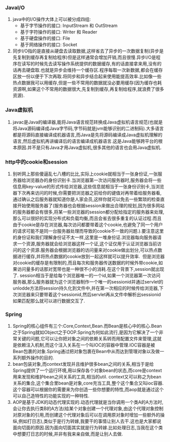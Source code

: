 ### JavaI/O
1. java中的I/O操作大体上可以被分成四组:
   - 基于字节操作的接口: InputStream 和 OutStream
   - 基于字符操作的接口: Writer 和 Reader
   - 基于硬盘操作的接口: File
   - 基于网络操作的接口: Socket 
2. 同步I/O指的是直接从硬盘去读取数据,这样省去了异步的一次数据复制(异步是先复制到缓存再复制给程序)但是这样通常会增加开销,而且很慢.异步I/O是程序在读写的时候先去读写操作系统提供的数据缓存,有的话直接拿来用,没有的话再去硬盘取.也就是异步会维持一个缓存区.程序每取一次新数据,都会在缓存区放一份以便于下次再取.将同步和异步结合起来使用能提高效率.比如像一些热点数据我可以用缓存,但是一些不常用的数据就没必要用缓存(因为缓存也耗资源啊,如果这个不常用的数据很大,先复制到缓存,再复制给程序,就浪费了很多资源).

### Java虚拟机
1. javac是Java的编译器,能将Java语言规范转换成Java虚拟机语言规范(也就是将Java源码编译成Java字节码,字节码就是jvm能够识别的二进制码).大多语言都是将源码直接编译成机器语言,而Java是先将源码编译成Java虚拟机理解的语言,然后虚拟机再讲编译后的语言编译成机器语言.这是Java能够跨平台的根本原因.并不是只有Java才用Java虚拟机,很多其他的语言也会用Java虚拟机.

### http中的cookie和session
1. 别听网上那些傻逼乱七八槽的比比,实际上cookie就相当于一张身份证,一张服务器给浏览器办的身份识别卡.当浏览器第一次访问服务器时,服务器会将一些信息用key-value的形式传给浏览器,这些信息就相当于一张身份识别卡,当浏览器下次再来访问的时候,你需要把浏览器之前给你的键值对再带着给服务器看,通过确认之后服务器就知道你是人家会员,这样你就可以免去一些繁琐的检查直接开始使用服务器了(服务器也会根据session来做出合理的规划,因为很多网站的服务器都会有很多,将某一些浏览器的session都分配给指定的服务器来处理,那么可以很好的实现分布式和负载均衡,而且会省去很多重复的认证过程.而且由于cookie是存在浏览器,每次访问都要带着这个cookie,也避免了同一个用户的请求可能不是同一台服务器处理而导致的cookie不一致的问题.).要注意这里的身份证和我们理解身份证不太一样,这里是一堆身份证.浏览器每向服务器请求一个资源,服务器就会给浏览器这样一个证,这个证仅用于认证浏览器当前访问的这个资源.服务器会根据浏览器的访问量来对cookie做出划分,可以热点数据进行缓存,并将热点数据的cookie放到一起这样就可以提升效率.  但是浏览器对cookie的缓存是有限制的,而且每次和服务器传送数据的时候外带cookie,如果访问量多的话那对宽带也是一种很不小的消耗.在这个背景下,session就出现了. session相当于是给每个浏览器唯一的一个id,如果一个浏览器第一次访问服务器,那么服务器就为这个浏览器制作一个唯一的sessionid并通过servlet的unlodde方法将session持久化到文件中,并在第一次相应的时候传给浏览器,下次浏览器来只要带着这个sessionid,然后servlet再从文件中解析出sessionid如果匹配那么就可以进行数据交互了.

### Spring
1. Spring的核心组件有三个:Core,Context,Bean.而Bean是核心中的核心.Bean之于Spring就如Object之于OOP.Spring为何如此流行,是因为它解决了一个非常关键的问题,它可以让你把对象之间的依赖关系转而用配置文件来管理,这就是依赖注入机制,而这个注入关系在一个叫IOC的容器中管理.IOC容器是被Bean包裹的对象.Spring通过把对象包裹在Bean中从而达到管理对象以及做一系列额外操作的目的.
2. bean包装对象,而context发现并且维护很多bean之间的关系,相当于是给Spring提供了一个运行环境,用以保存各个对象bean的状态,而core是context用来发现和维护bean之间关系的工具,相当的util. context又可以称之为bean关系的集合,这个集合里bean是对象,core充当工具,整个这个集合又叫ioc容器.这个容器可以根据你的需要来为你创造一些你想要的特性,而aop就是通过这个可以自己造特性的功能实现的一种特性. 
3. AOP是基于JDK的动态代理实现的.动态代理就是当你调用一个类A的A方法时,会让你去执行类B的A方法(给某个对象创建一个代理对象,由这个代理对象控制对原对象的引用,而创建这个代理对象后可以在调用原对象时增加一些额外的操纵,例如打日志),类似于是行为转嫁,我要干的事情让别人去干.这也是大家都说面向切面的原因.因为面向切面其实就是行为转嫁.比如处理日志,当我在这个类中想要打日志的时候,并非有我来亲自做,而是让别人去做.
